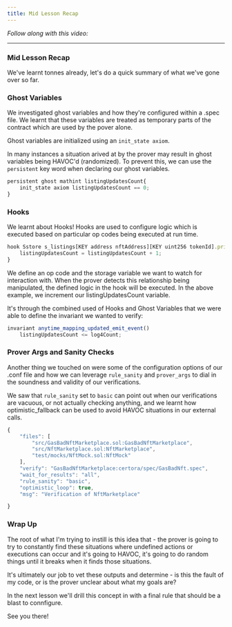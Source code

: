 ```yaml
---
title: Mid Lesson Recap
---
```


_Follow along with this video:_

---

### Mid Lesson Recap

We've learnt tonnes already, let's do a quick summary of what we've gone over so far.

### Ghost Variables

We investigated ghost variables and how they're configured within a .spec file. We learnt that these variables are treated as temporary parts of the contract which are used by the pover alone.

Ghost variables are initialized using an `init_state axiom`.

In many instances a situation arived at by the prover may result in ghost variables being HAVOC'd (randomized). To prevent this, we can use the `persistent` key word when declaring our ghost variables.

```js
persistent ghost mathint listingUpdatesCount{
    init_state axiom listingUpdatesCount == 0;
}
```

### Hooks

We learnt about Hooks! Hooks are used to configure logic which is executed based on particular op codes being executed at run time.

```js
hook Sstore s_listings[KEY address nftAddress][KEY uint256 tokenId].price uint256 price {
    listingUpdatesCount = listingUpdatesCount + 1;
}
```

We define an op code and the storage variable we want to watch for interaction with. When the prover detects this relationship being manipulated, the defined logic in the hook will be executed. In the above example, we increment our listingUpdatesCount variable.

It's through the combined used of Hooks and Ghost Variables that we were able to define the invariant we wanted to verify:

```js
invariant anytime_mapping_updated_emit_event()
    listingUpdatesCount <= log4Count;
```

### Prover Args and Sanity Checks

Another thing we touched on were some of the configuration options of our .conf file and how we can leverage `rule_sanity` and `prover_args` to dial in the soundness and validity of our verifications.

We saw that `rule_sanity` set to `basic` can point out when our verifications are vacuous, or not actually checking anything, and we learnt how optimistic_fallback can be used to avoid HAVOC situations in our external calls.

```js
{
    "files": [
        "src/GasBadNftMarketplace.sol:GasBadNftMarketplace",
        "src/NftMarketplace.sol:NftMarketplace",
        "test/mocks/NftMock.sol:NftMock"
    ],
    "verify": "GasBadNftMarketplace:certora/spec/GasBadNft.spec",
    "wait_for_results": "all",
    "rule_sanity": "basic",
    "optimistic_loop": true,
    "msg": "Verification of NftMarketplace"

}
```

### Wrap Up

The root of what I'm trying to instill is this idea that - the prover is going to try to constantly find these situations where undefined actions or executions can occur and it's going to HAVOC, it's going to do random things until it breaks when it finds those situations.

It's ultimately our job to vet these outputs and determine - is this the fault of my code, or is the prover unclear about what my goals are?

In the next lesson we'll drill this concept in with a final rule that should be a blast to connfigure.

See you there!
